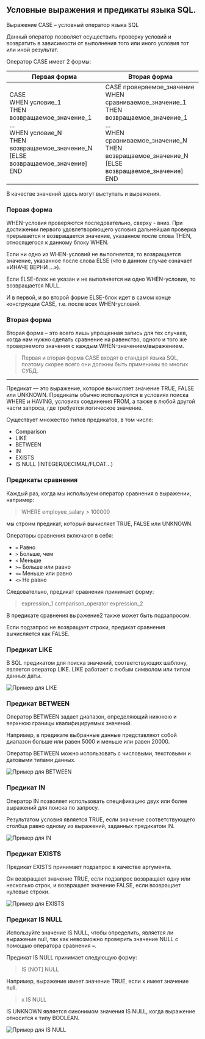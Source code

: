 ## Условные выражения и предикаты языка SQL.

Выражение CASE – условный оператор языка SQL

Данный оператор позволяет осуществить проверку условий и возвратить в зависимости от выполнения того или иного условия тот или иной результат.

Оператор CASE имеет 2 формы:

| Первая форма  |  Вторая форма |
|---|---|
| CASE <br> WHEN условие_1 <br> THEN возвращаемое_значение_1 <br>…<br>WHEN условие_N<br>THEN возвращаемое_значение_N <br>[ELSE возвращаемое_значение] <br>END  |  CASE проверяемое_значение<br>WHEN сравниваемое_значение_1<br>THEN возвращаемое_значение_1<br>…<br>WHEN сравниваемое_значение_N<br>THEN возвращаемое_значение_N<br>[ELSE возвращаемое_значение]<br>END  |

В качестве значений здесь могут выступать и выражения.

### Первая форма

WHEN-условия проверяются последовательно, сверху - вниз. При достижении первого удовлетворяющего условия дальнейшая проверка прерывается и возвращается значение, 
указанное после слова THEN, относящегося к данному блоку WHEN.

Если ни одно из WHEN-условий не выполняется, то возвращается значение, указанное после слова ELSE (что в данном случае означает «ИНАЧЕ ВЕРНИ …»).

Если ELSE-блок не указан и не выполняется ни одно WHEN-условие, то возвращается NULL.

И в первой, и во второй форме ELSE-блок идет в самом конце конструкции CASE, т.е. после всех WHEN-условий.

### Вторая форма

Вторая форма – это всего лишь упрощенная запись для тех случаев, когда нам нужно сделать сравнение на равенство, 
одного и того же проверяемого значения с каждым WHEN-значением/выражением.

>Первая и вторая форма CASE входят в стандарт языка SQL, поэтому скорее всего они должны быть применимы во многих СУБД.

---

Предикат — это выражение, которое вычисляет значение TRUE, FALSE или UNKNOWN. 
Предикаты обычно используются в условиях поиска WHERE и HAVING, условиях соединения FROM, а также в любой другой части запроса, где требуется логическое значение.

Существует множество типов предикатов, в том числе:
- Comparison
- LIKE
- BETWEEN
- IN
- EXISTS
- IS NULL (INTEGER/DECIMAL/FLOAT...)

### Предикаты сравнения
Каждый раз, когда мы используем оператор сравнения в выражении, например:

> WHERE employee_salary > 100000

мы строим предикат, который вычисляет TRUE, FALSE или UNKNOWN. 

Операторы сравнения включают в себя:
- `=` Равно
- `>` Больше, чем
- `<` Меньше
- `>=` Больше или равно
- `<=` Меньше или равно
- `<>` Не равно

Следовательно, предикат сравнения принимает форму:

> expression_1 comparison_operator expression_2

В предикате сравнения выражение2 также может быть подзапросом. 

Если подзапрос не возвращает строки, предикат сравнения вычисляется как FALSE.

### Предикат LIKE 

В SQL предикатом для поиска значений, соответствующих шаблону, является оператор LIKE. LIKE работает с любым символом или типом данных даты. 

![Пример для LIKE](./img/4_1.jpg)

### Предикат BETWEEN 

Оператор BETWEEN задает диапазон, определяющий нижнюю и верхнюю границы квалифицируемых значений. 

Например, в предикате выбранные данные представляют собой диапазон больше или равен 5000 и меньше или равен 20000. 

Оператор BETWEEN можно использовать с числовыми, текстовыми и датовыми типами данных. 

![Пример для BETWEEN](./img/4_2.jpg)

### Предикат IN

Оператор IN позволяет использовать спецификацию двух или более выражений для поиска по запросу. 

Результатом условия является TRUE, если значение соответствующего столбца равно одному из выражений, заданных предикатом IN.

![Пример для IN](./img/4_3.jpg)

### Предикат EXISTS

Предикат EXISTS принимает подзапрос в качестве аргумента. 

Он возвращает значение TRUE, если подзапрос возвращает одну или несколько строк, и возвращает значение FALSE, если возвращает нулевые строки.

![Пример для EXISTS](./img/4_4.jpg)

### Предикат IS NULL

Используйте значение IS NULL, чтобы определить, является ли выражение null, так как невозможно проверить значение NULL с помощью оператора сравнения `=`. 

Предикат IS NULL принимает следующую форму:

> IS [NOT] NULL

Например, выражение имеет значение TRUE, если x имеет значение null. 

> x IS NULL

IS UNKNOWN является синонимом значения IS NULL, когда выражение относится к типу BOOLEAN.

![Пример для IS NULL](./img/4_5.jpg)
